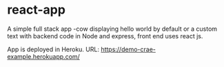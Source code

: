 # react-app

A simple full stack app -cow displaying hello world by default or a custom text with backend code in Node and express, front end uses react js.

App is deployed in Heroku. 
URL: https://demo-crae-example.herokuapp.com/
